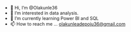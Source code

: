 - 👋 Hi, I’m @Olakunle36
- 👀 I’m interested in data analysis.
- 🌱 I’m currently learning Power BI and SQL
- 📫 How to reach me ... olakunleadepoju36@gmail.com

<!---
Olakunle36/Olakunle36 is a ✨ special ✨ repository because its `README.md` (this file) appears on your GitHub profile.
You can click the Preview link to take a look at your changes.
--->

